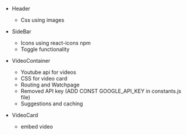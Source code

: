 - Header

  - Css using images

- SideBar

  - Icons using react-icons npm
  - Toggle functionality

- VideoContainer

  - Youtube api for videos
  - CSS for video card
  - Routing and Watchpage
  - Removed API key (ADD CONST GOOGLE_API_KEY in constants.js file)
  - Suggestions and caching

- VideoCard
  - embed video
